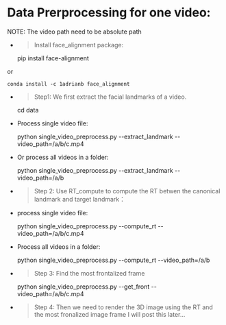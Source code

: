 # Data Prerprocessing for one video:

NOTE: The video path need to be absolute path

 - > Install face_alignment package:
   

    pip install face-alignment

 or    

    conda install -c 1adrianb face_alignment

   
 - >Step1: We first extract the facial landmarks of a video.

     cd data

- Process single video file:

    python single_video_preprocess.py --extract_landmark --video_path=/a/b/c.mp4

 - Or process all videos in a folder: 

     python single_video_preprocess.py --extract_landmark --video_path=/a/b
- >  Step 2: Use RT_compute to compute the RT betwen the canonical landmark and target landmark：
- process single video file:

    python single_video_preprocess.py --compute_rt --video_path=/a/b/c.mp4
- Process all videos in a folder: 

    python single_video_preprocess.py --compute_rt --video_path=/a/b

- > Step 3: Find the most frontalized frame

    python single_video_preprocess.py --get_front  --video_path=/a/b/c.mp4
- > Step 4: Then we need to render the 3D image using the RT and the most fronalized image frame
   I will post this later...
